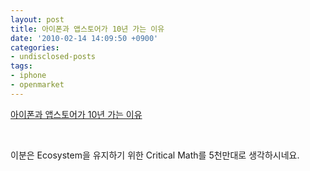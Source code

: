 ```yaml
---
layout: post
title: 아이폰과 앱스토어가 10년 가는 이유
date: '2010-02-14 14:09:50 +0900'
categories:
- undisclosed-posts
tags:
- iphone
- openmarket
---
```


[아이폰과 앱스토어가 10년 가는 이유](http://www.futurewalker.kr/599) 
  
 
  
이분은 Ecosystem을 유지하기 위한 Critical Math를 5천만대로 생각하시네요. 
